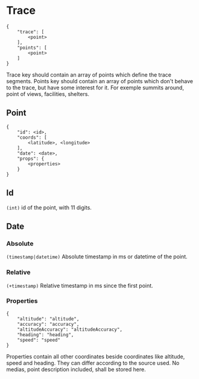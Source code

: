 # Trace

    {
        "trace": [
            <point>
        ],
        "points": [
            <point>
        ]
    }

Trace key should contain an array of points which define the trace segments.
Points key should contain an array of points which don't behave to the trace, but have some interest for it. For exemple summits around, point of views, facilities, shelters.

## Point

    {
        "id": <id>,
        "coords": [
            <latitude>, <longitude>
        ],
        "date": <date>,
        "props": {
            <properties>
        }
    }


## Id
`(int)` id of the point, with 11 digits.

## Date

### Absolute
`(timestamp|datetime)` Absolute timestamp in ms or datetime of the point.

### Relative
`(+timestamp)` Relative timestamp in ms since the first point.


### Properties

    {
        "altitude": "altitude",
        "accuracy": "accuracy",
        "altitudeAccuracy": "altitudeAccuracy",
        "heading": "heading",
        "speed": "speed"
    }

Properties contain all other coordinates beside coordinates like altitude, speed and heading.
They can differ according to the source used. No medias, point description included, shall be stored here.